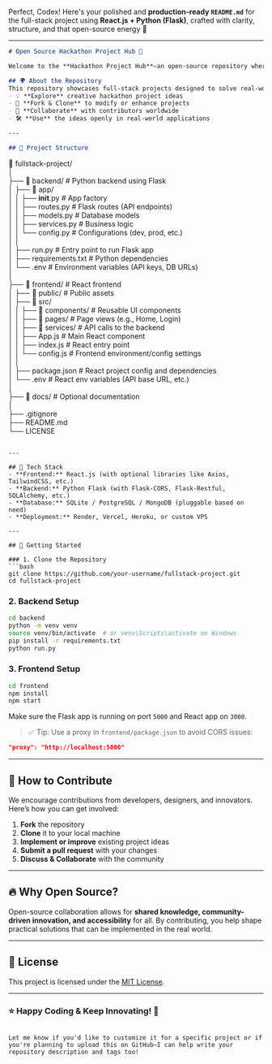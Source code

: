 Perfect, Codex! Here's your polished and **production-ready `README.md`** for the full-stack project using **React.js + Python (Flask)**, crafted with clarity, structure, and that open-source energy 💪

---

```markdown
# Open Source Hackathon Project Hub 🚀  

Welcome to the **Hackathon Project Hub**—an open-source repository where innovation meets real-world problem-solving.  

## 🌍 About the Repository  
This repository showcases full-stack projects designed to solve real-world problems using **React.js (frontend)** and **Python with Flask (backend)**. It is an **open-source** platform, allowing anyone to:  
- 💡 **Explore** creative hackathon project ideas  
- 🔄 **Fork & Clone** to modify or enhance projects  
- 🤝 **Collaborate** with contributors worldwide  
- 🛠️ **Use** the ideas openly in real-world applications  

---

## 📌 Project Structure  

```
📁 fullstack-project/  
│  
├── 📁 backend/                   # Python backend using Flask  
│   ├── 📁 app/  
│   │   ├── __init__.py          # App factory  
│   │   ├── routes.py            # Flask routes (API endpoints)  
│   │   ├── models.py            # Database models  
│   │   ├── services.py          # Business logic  
│   │   └── config.py            # Configurations (dev, prod, etc.)  
│   │  
│   ├── run.py                   # Entry point to run Flask app  
│   ├── requirements.txt         # Python dependencies  
│   └── .env                     # Environment variables (API keys, DB URLs)  
│  
├── 📁 frontend/                  # React frontend  
│   ├── 📁 public/                # Public assets  
│   ├── 📁 src/  
│   │   ├── 📁 components/        # Reusable UI components  
│   │   ├── 📁 pages/             # Page views (e.g., Home, Login)  
│   │   ├── 📁 services/          # API calls to the backend  
│   │   ├── App.js               # Main React component  
│   │   ├── index.js             # React entry point  
│   │   └── config.js            # Frontend environment/config settings  
│   │  
│   ├── package.json             # React project config and dependencies  
│   └── .env                     # React env variables (API base URL, etc.)  
│  
├── 📁 docs/                     # Optional documentation  
│  
├── .gitignore  
├── README.md  
└── LICENSE  
```

---

## 🧠 Tech Stack  
- **Frontend:** React.js (with optional libraries like Axios, TailwindCSS, etc.)  
- **Backend:** Python Flask (with Flask-CORS, Flask-Restful, SQLAlchemy, etc.)  
- **Database:** SQLite / PostgreSQL / MongoDB (pluggable based on need)  
- **Deployment:** Render, Vercel, Heroku, or custom VPS  

---

## 🚀 Getting Started  

### 1. Clone the Repository  
```bash
git clone https://github.com/your-username/fullstack-project.git
cd fullstack-project
```

### 2. Backend Setup  
```bash
cd backend
python -m venv venv
source venv/bin/activate  # or venv\Scripts\activate on Windows
pip install -r requirements.txt
python run.py
```

### 3. Frontend Setup  
```bash
cd frontend
npm install
npm start
```

Make sure the Flask app is running on port `5000` and React app on `3000`.

> ✅ Tip: Use a proxy in `frontend/package.json` to avoid CORS issues:
```json
"proxy": "http://localhost:5000"
```

---

## 🤝 How to Contribute  
We encourage contributions from developers, designers, and innovators. Here’s how you can get involved:  
1. **Fork** the repository  
2. **Clone** it to your local machine  
3. **Implement or improve** existing project ideas  
4. **Submit a pull request** with your changes  
5. **Discuss & Collaborate** with the community  

---

## 🔥 Why Open Source?  
Open-source collaboration allows for **shared knowledge, community-driven innovation, and accessibility** for all. By contributing, you help shape practical solutions that can be implemented in the real world.  

---

## 📃 License  
This project is licensed under the [MIT License](LICENSE).

---

### ⭐ Happy Coding & Keep Innovating! 🚀  
```

Let me know if you'd like to customize it for a specific project or if you're planning to upload this on GitHub—I can help write your repository description and tags too!